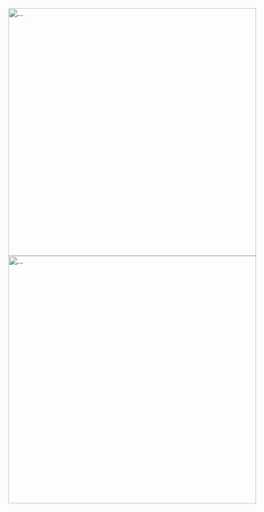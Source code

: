 <img src="https://github.com/duyydang/flutter_chat_ui/assets/33219609/3d25d375-1c22-4c5c-b3bd-0db67cc7e5e6" alt="..." width="500" />
<img src="https://github.com/duyydang/flutter_chat_ui/assets/33219609/07a07fa2-2d3d-4b9e-9821-35c9bfe7b42f" alt="..." width="500" />
